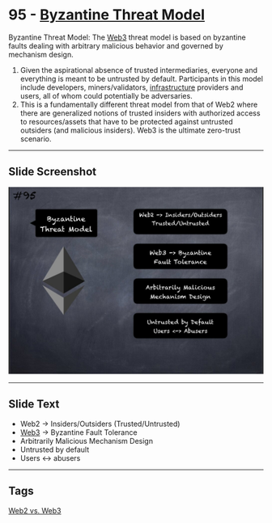 # 95 - [Byzantine Threat Model](Byzantine%20Threat%20Model.md)

Byzantine Threat Model: The [Web3](Web3.md) threat model is based on byzantine faults dealing with arbitrary malicious behavior and governed by mechanism design. 
1. Given the aspirational absence of trusted intermediaries, everyone and everything is meant to be untrusted by default. Participants in this model include developers, miners/validators, [infrastructure](Infrastructure.md) providers and users, all of whom could potentially be adversaries.
2. This is a fundamentally different threat model from that of Web2 where there are generalized notions of trusted insiders with authorized access to resources/assets that have to be protected against untrusted outsiders (and malicious insiders). Web3 is the ultimate zero-trust scenario.

___
## Slide Screenshot
![095.jpg](../../images/1.%20Ethereum%20101/095.jpg)
___
## Slide Text
- Web2 -> Insiders/Outsiders (Trusted/Untrusted)
- [Web3](Web3.md) -> Byzantine Fault Tolerance
- Arbitrarily Malicious Mechanism Design
- Untrusted by default
- Users <-> abusers
___
 ## Tags
 [Web2 vs. Web3](Web2%20vs.%20Web3.md)
